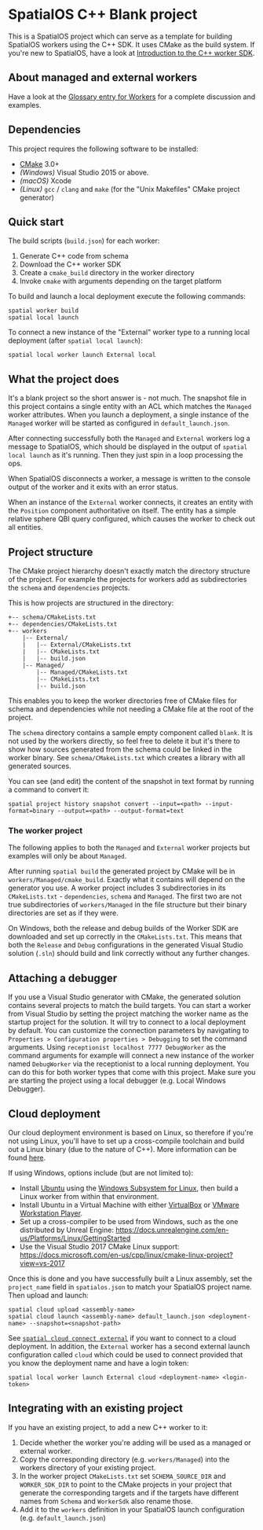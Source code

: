# SpatialOS C++ Blank project

This is a SpatialOS project which can serve as a template for building
SpatialOS workers using the C++ SDK. It uses CMake as the build system. If
you're new to SpatialOS, have a look at [Introduction to the C++ worker SDK](https://docs.improbable.io/reference/latest/cppsdk/introduction).

## About managed and external workers

Have a look at the [Glossary entry for
Workers](https://docs.improbable.io/reference/latest/shared/glossary#worker) for a complete discussion and examples.

## Dependencies

This project requires the following software to be installed:
- [CMake](https://cmake.org/) 3.0+
- _(Windows)_ Visual Studio 2015 or above.
- _(macOS)_ Xcode
- _(Linux)_ `gcc` / `clang` and `make` (for the "Unix Makefiles" CMake project generator)

## Quick start

The build scripts (`build.json`) for each worker:

  1. Generate C++ code from schema
  2. Download the C++ worker SDK
  3. Create a `cmake_build` directory in the worker directory
  4. Invoke `cmake` with arguments depending on the target platform

To build and launch a local deployment execute the following commands:

```
spatial worker build
spatial local launch
```

To connect a new instance of the "External" worker type to a running local deployment (after `spatial local launch`):

```
spatial local worker launch External local
```

## What the project does

It's a blank project so the short answer is - not much. The snapshot file in
this project contains a single entity with an ACL which matches the `Managed`
worker attributes. When you launch a deployment, a single instance of the
`Managed` worker will be started as configured in `default_launch.json`.

After connecting successfully both the `Managed` and `External` workers log a
message to SpatialOS, which should be displayed in the output of `spatial local
launch` as it's running. Then they just spin in a loop processing the ops.

When SpatialOS disconnects a worker, a message is written to the console output
of the worker and it exits with an error status.

When an instance of the `External` worker connects, it creates an entity with
the `Position` component authoritative on itself. The entity has a simple relative
sphere QBI query configured, which causes the worker to check out all entities.

## Project structure

The CMake project hierarchy doesn't exactly match the directory structure of
the project. For example the projects for workers add as subdirectories the
`schema` and `dependencies` projects.

This is how projects are structured in the directory:
```
+-- schema/CMakeLists.txt
+-- dependencies/CMakeLists.txt
+-- workers
    |-- External/
    |   |-- External/CMakeLists.txt
    |   |-- CMakeLists.txt
    |   |-- build.json
    |-- Managed/
        |-- Managed/CMakeLists.txt
        |-- CMakeLists.txt
        |-- build.json
```

This enables you to keep the worker directories free of CMake files for schema and dependencies while not needing a CMake file at the root of the project.

The `schema` directory contains a sample empty component called `blank`. It is
not used by the workers directly, so feel free to delete it but it's there to
show how sources generated from the schema could be linked in the worker
binary. See `schema/CMakeLists.txt` which creates a library with all generated
sources.

You can see (and edit) the content of the snapshot in text format by running a command to convert it:

```
spatial project history snapshot convert --input=<path> --input-format=binary --output=<path> --output-format=text
```

### The worker project

The following applies to both the `Managed` and `External` worker projects but examples will only be about `Managed`.

After running `spatial build` the generated project by CMake will be in
`workers/Managed/cmake_build`. Exactly what it contains will depend on the
generator you use. A worker project includes 3 subdirectories in its
`CMakeLists.txt` - `dependencies`, `schema` and `Managed`. The first two are
not true subdirectories of `workers/Managed` in the file structure but their
binary directories are set as if they were.

On Windows, both the release and debug builds of the Worker SDK are downloaded and set up correctly in
the `CMakeLists.txt`. This means that both the `Release` and `Debug` configurations in the generated
Visual Studio solution (`.sln`) should build and link correctly without any further changes.

## Attaching a debugger

If you use a Visual Studio generator with CMake, the generated solution contains several projects to match the build targets. You can start a worker from Visual Studio by setting the project matching the worker name as the startup project for the solution. It will try to connect to a local deployment by default. You can customize the connection parameters by navigating to `Properties > Configuration properties > Debugging` to set the command arguments. Using `receptionist localhost 7777 DebugWorker` as the command arguments for example will connect a new instance of the worker named `DebugWorker` via the receptionist to a local running deployment. You can do this for both worker types that come with this project. Make sure you are starting the project using a local debugger (e.g. Local Windows Debugger).

## Cloud deployment

Our cloud deployment environment is based on Linux, so therefore if you're not using Linux, you'll
have to set up a cross-compile toolchain and build out a Linux binary (due to the nature of C++).
More information can be found [here](https://docs.improbable.io/reference/latest/cppsdk/building#building-for-a-cloud-deployment).

If using Windows, options include (but are not limited to):
- Install [Ubuntu](https://www.microsoft.com/en-gb/p/ubuntu/9nblggh4msv6) using the [Windows Subsystem for Linux](https://docs.microsoft.com/en-us/windows/wsl/install-win10), then build a Linux worker from within that environment.
- Install Ubuntu in a Virtual Machine with either [VirtualBox](https://www.virtualbox.org/wiki/Downloads) or [VMware Workstation Player](https://www.vmware.com/products/workstation-player/workstation-player-evaluation.html).
- Set up a cross-compiler to be used from Windows, such as the one distributed by Unreal Engine: https://docs.unrealengine.com/en-us/Platforms/Linux/GettingStarted
- Use the Visual Studio 2017 CMake Linux support: https://docs.microsoft.com/en-us/cpp/linux/cmake-linux-project?view=vs-2017

Once this is done and you have successfully built a Linux assembly, set the `project_name` field in
`spatialos.json` to match your SpatialOS project name. Then upload and launch:

```
spatial cloud upload <assembly-name>
spatial cloud launch <assembly-name> default_launch.json <deployment-name> --snapshot=<snapshot-path>
```

See [`spatial cloud connect external`](https://docs.improbable.io/reference/latest/shared/spatial-cli/spatial-cloud-connect-external)
if you want to connect to a cloud deployment. In
addition, the `External` worker has a second external launch configuration
called `cloud` which could be used to connect provided that you know the
deployment name and have a login token:

```
spatial local worker launch External cloud <deployment-name> <login-token>
```

## Integrating with an existing project

If you have an existing project, to add a new C++ worker to it:

  1. Decide whether the worker you're adding will be used as a managed or
    external worker.
  2. Copy the corresponding directory (e.g. `workers/Managed`) into the workers
    directory of your existing project.
  3. In the worker project `CMakeLists.txt` set `SCHEMA_SOURCE_DIR` and
    `WORKER_SDK_DIR` to point to the CMake projects in your project that
    generate the corresponding targets and if the targets have different names
    from `Schema` and `WorkerSdk` also rename those.
  4. Add it to the `workers` definition in your SpatialOS launch configuration
    (e.g. `default_launch.json`)
